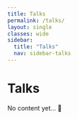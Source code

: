 ```yaml
---
title: Talks
permalink: /talks/
layout: single
classes: wide
sidebar:
  title: "Talks"
  nav: sidebar-talks
---
```

Talks
=====

No content yet... 🚀
